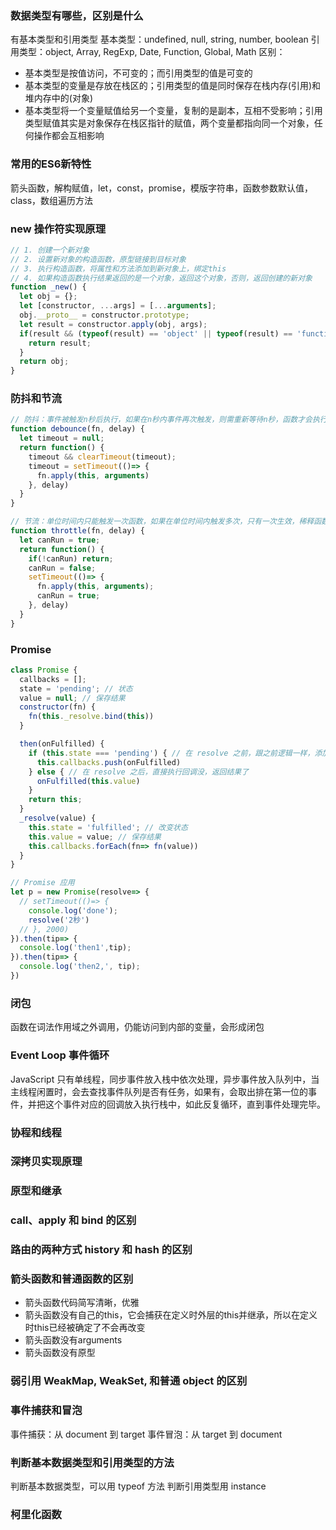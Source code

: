 ### 数据类型有哪些，区别是什么
有基本类型和引用类型
基本类型：undefined, null, string, number, boolean
引用类型：object, Array, RegExp, Date, Function, Global, Math
区别：
- 基本类型是按值访问，不可变的；而引用类型的值是可变的
- 基本类型的变量是存放在栈区的；引用类型的值是同时保存在栈内存(引用)和堆内存中的(对象)
- 基本类型将一个变量赋值给另一个变量，复制的是副本，互相不受影响；引用类型赋值其实是对象保存在栈区指针的赋值，两个变量都指向同一个对象，任何操作都会互相影响


### 常用的ES6新特性
箭头函数，解构赋值，let，const，promise，模版字符串，函数参数默认值，class，数组遍历方法


### new 操作符实现原理
```js
// 1. 创建一个新对象
// 2. 设置新对象的构造函数，原型链接到目标对象
// 3. 执行构造函数，将属性和方法添加到新对象上，绑定this
// 4. 如果构造函数执行结果返回的是一个对象，返回这个对象，否则，返回创建的新对象
function _new() {
  let obj = {};
  let [constructor, ...args] = [...arguments];
  obj.__proto__ = constructor.prototype;
  let result = constructor.apply(obj, args);
  if(result && (typeof(result) == 'object' || typeof(result) == 'function')) {
    return result;
  }
  return obj;
}
```


### 防抖和节流
```js
// 防抖：事件被触发n秒后执行，如果在n秒内事件再次触发，则需重新等待n秒，函数才会执行。场景：input 输入联想
function debounce(fn, delay) {
  let timeout = null;
  return function() {
    timeout && clearTimeout(timeout);
    timeout = setTimeout(()=> {
      fn.apply(this, arguments)
    }, delay)
  }
}

// 节流：单位时间内只能触发一次函数，如果在单位时间内触发多次，只有一次生效，稀释函数的执行频率。场景：鼠标滑入，滚动等
function throttle(fn, delay) {
  let canRun = true;
  return function() {
    if(!canRun) return;
    canRun = false;
    setTimeout(()=> {
      fn.apply(this, arguments);
      canRun = true;
    }, delay)
  }
}
```


### Promise
```js
class Promise {
  callbacks = [];
  state = 'pending'; // 状态
  value = null; // 保存结果
  constructor(fn) {
    fn(this._resolve.bind(this))
  }

  then(onFulfilled) {
    if (this.state === 'pending') { // 在 resolve 之前，跟之前逻辑一样，添加到 callbacks 中
      this.callbacks.push(onFulfilled)
    } else { // 在 resolve 之后，直接执行回调没，返回结果了
      onFulfilled(this.value)
    }
    return this;
  }
  _resolve(value) {
    this.state = 'fulfilled'; // 改变状态
    this.value = value; // 保存结果
    this.callbacks.forEach(fn=> fn(value))
  } 
}

// Promise 应用
let p = new Promise(resolve=> {
  // setTimeout(()=> {
    console.log('done');
    resolve('2秒')
  // }, 2000)
}).then(tip=> {
  console.log('then1',tip);
}).then(tip=> {
  console.log('then2,', tip);
})
```


### 闭包
函数在词法作用域之外调用，仍能访问到内部的变量，会形成闭包

### Event Loop 事件循环
JavaScript 只有单线程，同步事件放入栈中依次处理，异步事件放入队列中，当主线程闲置时，会去查找事件队列是否有任务，如果有，会取出排在第一位的事件，并把这个事件对应的回调放入执行栈中，如此反复循环，直到事件处理完毕。

### 协程和线程


### 深拷贝实现原理


### 原型和继承


### call、apply 和 bind 的区别


### 路由的两种方式 history 和 hash 的区别


### 箭头函数和普通函数的区别
- 箭头函数代码简写清晰，优雅
- 箭头函数没有自己的this，它会捕获在定义时外层的this并继承，所以在定义时this已经被确定了不会再改变
- 箭头函数没有arguments
- 箭头函数没有原型


### 弱引用 WeakMap, WeakSet, 和普通 object 的区别


### 事件捕获和冒泡
事件捕获：从 document 到 target
事件冒泡：从 target 到 document


### 判断基本数据类型和引用类型的方法
判断基本数据类型，可以用 typeof 方法
判断引用类型用 instance


### 柯里化函数